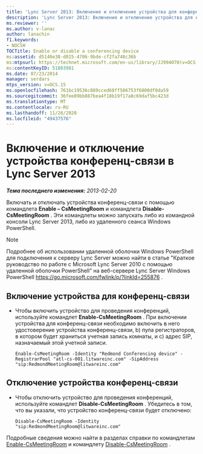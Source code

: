 ```yaml
---
title: 'Lync Server 2013: Включение и отключение устройства для конференц-связи'
description: 'Lync Server 2013: Включение и отключение устройства для конференц-связи.'
ms.reviewer: ''
ms.author: v-lanac
author: lanachin
f1.keywords:
- NOCSH
TOCTitle: Enable or disable a conferencing device
ms:assetid: d5140e38-d015-4706-9bde-cf2fa748c36b
ms:mtpsurl: https://technet.microsoft.com/en-us/library/JJ994070(v=OCS.15)
ms:contentKeyID: 51803981
ms.date: 07/23/2014
manager: serdars
mtps_version: v=OCS.15
ms.openlocfilehash: 761bc19536c889cced68ff586753f6800df0da59
ms.sourcegitcommit: 36fee89bb887bea4f18b19f17a8c69daf5bc423d
ms.translationtype: MT
ms.contentlocale: ru-RU
ms.lasthandoff: 11/26/2020
ms.locfileid: "49437576"
---
```

# <a name="enable-or-disable-a-conferencing-device-in-lync-server-2013"></a>Включение и отключение устройства конференц-связи в Lync Server 2013

<div data-xmlns="http://www.w3.org/1999/xhtml">

<div class="topic" data-xmlns="http://www.w3.org/1999/xhtml" data-msxsl="urn:schemas-microsoft-com:xslt" data-cs="https://msdn.microsoft.com/">

<div data-asp="https://msdn2.microsoft.com/asp">



</div>

<div id="mainSection">

<div id="mainBody">

<span> </span>

_**Тема последнего изменения:** 2013-02-20_

Включать и отключать устройства конференц-связи с помощью командлета **Enable – CsMeetingRoom** и командлета **Disable-CsMeetingRoom** . Эти командлеты можно запускать либо из командной консоли Lync Server 2013, либо из удаленного сеанса Windows PowerShell.

<div>


> [!NOTE]  
> Подробнее об использовании удаленной оболочки Windows PowerShell для подключения к серверу Lync Server можно найти в статье "Краткое руководство по работе с Microsoft Lync Server 2010 с помощью удаленной оболочки PowerShell" на веб-сервере Lync Server Windows PowerShell <A href="https://go.microsoft.com/fwlink/p/?linkid=255876">https://go.microsoft.com/fwlink/p/?linkId=255876</A> .



</div>

<div>


<div>

## <a name="enabling-a-conferencing-device"></a>Включение устройства для конференц-связи

  - Чтобы включить устройство для проведения конференций, используйте командлет **Enable-CsMeetingRoom** . При включении устройства для конференц-связи необходимо включить в него удостоверение устройства конференц-связи, b) пула регистраторов, в котором будет храниться учетная запись комнаты, и c) адрес SIP, назначаемый этой учетной записи.
    
        Enable-CsMeetingRoom -Identity "Redmond Conferencing device" -RegistrarPool "atl-cs-001.litwareinc.com" -SipAddress "sip:RedmondMeetingRoom@litwareinc.com"

</div>

<div>

## <a name="disabling-a-conferencing-device"></a>Отключение устройства конференц-связи

  - Чтобы отключить устройство для проведения конференций, используйте командлет **Disable-CsMeetingRoom** . Убедитесь в том, что вы указали, что устройство конференц-связи будет отключено:
    
        Disable-CsMeetingRoom -Identity "sip:RedmondMeetingRoom@litwareinc.com"

</div>

Подробные сведения можно найти в разделах справки по командлетам [Enable-CsMeetingRoom](https://docs.microsoft.com/powershell/module/skype/Enable-CsMeetingRoom) и командлету [Disable-CsMeetingRoom](https://docs.microsoft.com/powershell/module/skype/Disable-CsMeetingRoom) .

</div>

</div>

<span> </span>

</div>

</div>

</div>

